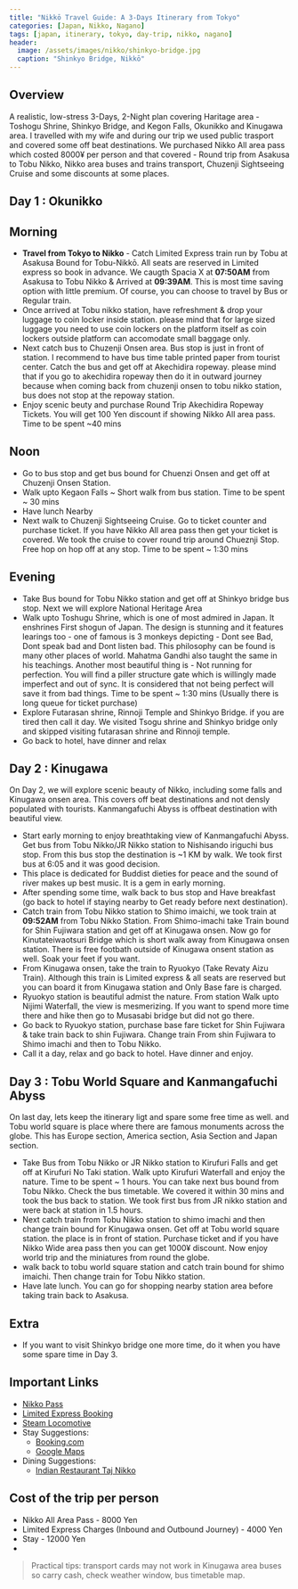 ```yaml
---
title: "Nikkō Travel Guide: A 3-Days Itinerary from Tokyo"
categories: [Japan, Nikko, Nagano]
tags: [japan, itinerary, tokyo, day-trip, nikko, nagano]
header:
  image: /assets/images/nikko/shinkyo-bridge.jpg
  caption: "Shinkyo Bridge, Nikkō"
---
```


## Overview
A realistic, low-stress 3-Days, 2-Night plan covering Haritage area - Toshogu Shrine, Shinkyo Bridge, and Kegon Falls, Okunikko and Kinugawa area. I travelled with my wife and during our trip we used public trasport and covered some off beat destinations. We purchased Nikko All area pass which costed 8000¥ per person and that covered - Round trip from Asakusa to Tobu Nikko, Nikko area buses and trains transport, Chuzenji Sightseeing Cruise and some discounts at some places. 

## Day 1 : Okunikko 
  ## Morning 
- **Travel from Tokyo to Nikko** - Catch Limited Express train run by Tobu at Asakusa Bound for Tobu-Nikkō. All seats are reserved in Limited express so book in advance. We caugth Spacia X at **07:50AM** from Asakusa to Tobu Nikko & Arrived at **09:39AM**. This is most time saving option with little premium. Of course, you can choose to travel by Bus or Regular train. 
- Once arrived at Tobu nikko station, have refreshment & drop your luggage to coin locker inside station. please mind that for large sized luggage you need to use coin lockers on the platform itself as coin lockers outside platform can accomodate small baggage only. 
- Next catch bus to Chuzenji Onsen area. Bus stop is just in front of station. I recommend to have bus time table printed paper from tourist center. Catch the bus and get off at Akechidira ropeway. please mind that if you go to akechidira ropeway then do it in outward journey because when coming back from chuzenji onsen to tobu nikko station, bus does not stop at the repoway station. 
- Enjoy scenic beuty and purchase Round Trip Akechidira Ropeway Tickets. You will get 100 Yen discount if showing Nikko All area pass. Time to be spent ~40 mins
 ## Noon 
- Go to bus stop and get bus bound for Chuenzi Onsen and get off at Chuzenji Onsen Station.
- Walk upto Kegaon Falls ~ Short walk from bus station. Time to be spent ~ 30 mins 
- Have lunch Nearby 
- Next walk to Chuzenji Sightseeing Cruise. Go to ticket counter and purchase ticket. If you have Nikko All area pass then get your ticket is covered. We took the cruise to cover round trip around Chueznji Stop. Free hop on hop off at any stop. Time to be spent ~ 1:30 mins 
 ## Evening 
- Take Bus bound for Tobu Nikko station and get off at Shinkyo bridge bus stop. Next we will explore National Heritage Area 
- Walk upto Toshugu Shrine, which is one of most admired in Japan. It enshrines First shogun of Japan. The design is stunning and it features learings too - one of famous is 3 monkeys depicting - Dont see Bad, Dont speak bad and Dont listen bad. This philosophy can be found is many other places of world. Mahatma Gandhi also taught the same in his teachings. Another most beautiful thing is - Not running for perfection. You will find a piller structure gate which is willingly made imperfect and out of sync. It is considered that not being perfect will save it from bad things. Time to be spent ~ 1:30 mins (Usually there is long queue for ticket purchase)
- Explore Futarasan shrine, Rinnoji Temple and Shinkyo Bridge. if you are tired then call it day. We visited Tsogu shrine and Shinkyo bridge only and skipped visiting futarasan shrine and Rinnoji temple.  
- Go back to hotel, have dinner and relax



## Day 2 : Kinugawa 
On Day 2, we will explore scenic beauty of Nikko, including some falls and Kinugawa onsen area. This covers off beat destinations and not densly populated with tourists. Kanmangafuchi Abyss is offbeat destination with beautiful view. 
- Start early morning to enjoy breathtaking view of Kanmangafuchi Abyss. Get bus from Tobu Nikko/JR Nikko station to Nishisando iriguchi bus stop. From this bus stop the destination is ~1 KM by walk. We took first bus at 6:05 and it was good decision. 
- This place is dedicated for Buddist dieties for peace and the sound of river makes up best music. It is a gem in early morning.  
- After spending some time, walk back to bus stop and Have breakfast (go back to hotel if staying nearby to Get ready before next destination).
- Catch train from Tobu Nikko station to Shimo imaichi, we took train at **09:52AM** from Tobu Nikko Station. From Shimo-imachi take Train bound for Shin Fujiwara station and get off at Kinugawa onsen. Now go for Kinutateiwaotsuri Bridge which is short walk away from Kinugawa onsen station. There is free footbath outside of Kinugawa onsent station as well. Soak your feet if you want. 
- From Kinugawa onsen, take the train to Ryuokyo (Take Revaty Aizu Train). Although this train is Limited express & all seats are reserved but you can board it from Kinugawa station and Only Base fare is charged. 
- Ryuokyo station is beautiful admist the nature. From station Walk upto Nijimi Waterfall, the view is mesmerizing. If you want to spend more time there and hike then go to Musasabi bridge but did not go there. 
- Go back to Ryuokyo station, purchase base fare ticket for Shin Fujiwara & take train back to shin Fujiwara. Change train From shin Fujiwara to Shimo imachi and then to Tobu Nikko.
- Call it a day, relax and go back to hotel. Have dinner and enjoy.  

## Day 3 : Tobu World Square and Kanmangafuchi Abyss 
On last day, lets keep the itinerary ligt and spare some free time as well.  and Tobu world square is place where there are famous monuments across the globe. This has Europe section, America section, Asia Section and Japan section. 
- Take Bus from Tobu Nikko or JR Nikko station to Kirufuri Falls and get off at Kirufuri No Taki station. Walk upto Kirufuri Waterfall and enjoy the nature. Time to be spent ~ 1 hours. You can take next bus bound from Tobu Nikko. Check the bus timetable. We covered it within 30 mins and took the bus back to station. We took first bus from JR nikko station and were back at station in 1.5 hours. 
- Next catch train from Tobu Nikko station to shimo imachi and then change train bound for Kinugawa onsen. Get off at Tobu world square station. the place is in front of station. Purchase ticket and if you have Nikko Wide area pass then you can get 1000¥ discount. Now enjoy world trip and the miniatures from round the globe. 
- walk back to tobu world square station and catch train bound for shimo imaichi. Then change train for Tobu Nikko station. 
- Have late lunch. You can go for shopping nearby station area before taking train back to Asakusa. 


## Extra 
- If you want to visit Shinkyo bridge one more time, do it when you have some spare time in Day 3.

## Important Links 
- [Nikko Pass](https://www.tobu.co.jp/en/ticket/nikko/all.html)
- [Limited Express Booking](https://tobu-japantrip-tickets.com)
- [Steam Locomotive](https://www.tobu.co.jp/en/sightseeing/nikko_kinugawa/sl/)
- Stay Suggestions:
  - [Booking.com](https://www.booking.com/Share-vDh5wY)
  - [Google Maps](https://maps.app.goo.gl/uUh2JmaEBpzLZDZt5?g_st=ipc)
- Dining Suggestions:
  - [Indian Restaurant Taj Nikko](https://maps.app.goo.gl/H9NAxxWTkYDXEVzz9?g_st=ipc)


## Cost of the trip per person 
- Nikko All Area Pass - 8000 Yen
- Limited Express Charges (Inbound and Outbound Journey) - 4000 Yen
- Stay - 12000 Yen
- 


> Practical tips: transport cards may not work in Kinugawa area buses so carry cash, check weather window, bus timetable map.
